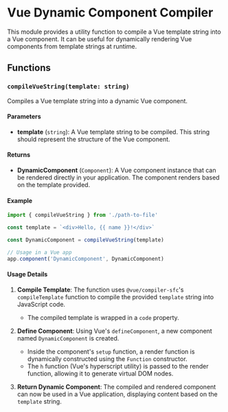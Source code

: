 # Vue Dynamic Component Compiler

This module provides a utility function to compile a Vue template string into a Vue component. It can be useful for dynamically rendering Vue components from template strings at runtime.

## Functions

### `compileVueString(template: string)`

Compiles a Vue template string into a dynamic Vue component.

#### Parameters
- **template** (`string`): A Vue template string to be compiled. This string should represent the structure of the Vue component.

#### Returns
- **DynamicComponent** (`Component`): A Vue component instance that can be rendered directly in your application. The component renders based on the template provided.

#### Example
```javascript
import { compileVueString } from './path-to-file'

const template = `<div>Hello, {{ name }}!</div>`

const DynamicComponent = compileVueString(template)

// Usage in a Vue app
app.component('DynamicComponent', DynamicComponent)
```

#### Usage Details

1. **Compile Template**: The function uses `@vue/compiler-sfc`'s `compileTemplate` function to compile the provided `template` string into JavaScript code.
   - The compiled template is wrapped in a `code` property.

2. **Define Component**: Using Vue's `defineComponent`, a new component named `DynamicComponent` is created.
   - Inside the component's `setup` function, a render function is dynamically constructed using the `Function` constructor.
   - The `h` function (Vue's hyperscript utility) is passed to the render function, allowing it to generate virtual DOM nodes.

3. **Return Dynamic Component**: The compiled and rendered component can now be used in a Vue application, displaying content based on the `template` string.
